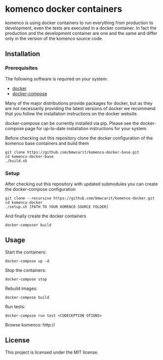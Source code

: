 komenco docker containers
=========================

komenco is using docker containers to run everything from production to
development, even the tests are executed in a docker container. In fact the
production and the development container are one and the same and differ only
in the version of the komenco source code.

Installation
------------

### Prerequisites ###

The following software is required on your system:

* [docker](https://www.docker.com/)
* [docker-compose](https://docs.docker.com/compose/)

Many of the major distributions provide packages for docker, but as they are not
necessarily providing the latest versions of docker we recommend that you follow
the installation instructions on the docker website.

docker-compose can be currently installed via pip. Please see the
docker-compose page for up-to-date installation instructions for your system.

Before checking out this repository clone the docker configuration of the komenco
base containers and build them

    git clone https://github.com/bmwcarit/komenco-docker-base.git
    cd komenco-docker-base
    ./build.sh


### Setup ###

After checking out this repository with updated submodules you can
create the docker-compose configuration

    git clone --recursive https://github.com/bmwcarit/komenco-docker.git
    cd komenco-docker
    ./setup.sh [PATH TO YOUR KOMENCO SOURCE FOLDER]

And finally create the docker containers

    docker-composer build


Usage
-----

Start the containers:

    docker-compose up -d

Stop the containers:

    docker-compose stop

Rebuild images:

    docker-compose build

Run tests:

    docker-compose run test <CODECEPTION OTIONS>

Browse komenco:
    http://<IP ADDRESS OF KOMENCO CONTAINER>


License
-------

This project is licensed under the MIT license.
